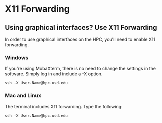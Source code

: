 # X11 Forwarding

## Using graphical interfaces? Use X11 Forwarding

In order to use graphical interfaces on the HPC, you'll need to enable X11 forwarding.

### Windows

If you're using MobaXterm, there is no need to change the settings in the software. Simply log in and include a -X option.

```text
ssh -X User.Name@hpc.usd.edu
```

### Mac and Linux

The terminal includes X11 forwarding. Type the following:

```text
ssh -X User.Name@hpc.usd.edu
```


